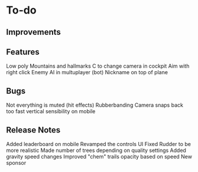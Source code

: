 # To-do

## Improvements


## Features

Low poly Mountains and hallmarks
C to change camera in cockpit
Aim with right click
Enemy AI in multuplayer (bot)
Nickname on top of plane

## Bugs

Not everything is muted (hit effects)
Rubberbanding
Camera snaps back too fast
vertical sensibility on mobile

## Release Notes

Added leaderboard on mobile
Revamped the controls UI
Fixed Rudder to be more realistic
Made number of trees depending on quality settings
Added gravity speed changes
Improved "chem" trails opacity based on speed
New sponsor

